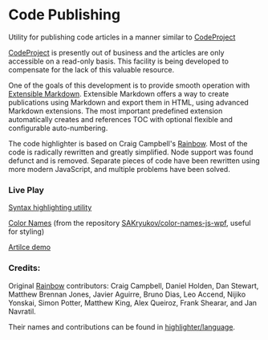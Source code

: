 # Code Publishing

Utility for publishing code articles in a manner similar to [CodeProject](https://www.CodeProject.com)

[CodeProject](https://www.CodeProject.com) is presently out of business and the articles are only accessible on a read-only basis.
This facility is being developed to compensate for the lack of this valuable resource.

One of the goals of this development is to provide smooth operation with [Extensible Markdown](https://marketplace.visualstudio.com/items?itemName=sakryukov.extensible-markdown).
Extensible Markdown offers a way to create publications using Markdown and export them in HTML, using advanced Markdown extensions. The most important predefined extension automatically creates and references TOC with optional flexible and configurable auto-numbering.

The code highlighter is based on Craig Campbell's [Rainbow](https://github.com/ccampbell/rainbow). Most of the code is radically rewritten and greatly simplified. Node support was found defunct and is removed. Separate pieces of code
have been rewritten using more modern JavaScript, and multiple problems have been solved.

### Live Play

[Syntax highlighting utility](https://sakryukov.github.io/code-publishing/highlight-utility/index.html)

[Color Names](https://sakryukov.github.io/color-names-js-wpf/code/js) (from the repository [SAKryukov/color-names-js-wpf](https://github.com/SAKryukov/color-names-js-wpf), useful for styling)

[Artilce demo](https://sakryukov.github.io/code-publishing/demo/index.html)

### Credits:

Original [Rainbow](https://github.com/ccampbell/rainbow) contributors:
Craig Campbell, Daniel Holden, Dan Stewart, Matthew Brennan Jones, Javier Aguirre, Bruno Dias, Leo Accend, Nijiko Yonskai, Simon Potter, Matthew King, Alex Queiroz, Frank Shearar, and Jan Navratil.

Their names and contributions can be found in [highlighter/language](https://github.com/SAKryukov/code-publishing/tree/main/highlighter/language).
